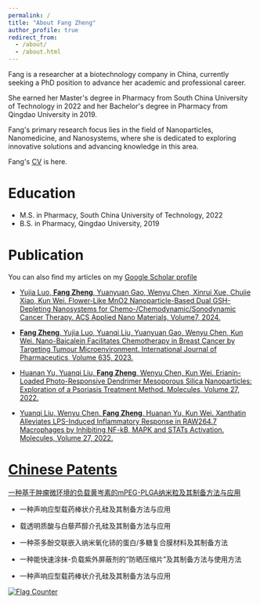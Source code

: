 ```yaml
---
permalink: /
title: "About Fang Zheng"
author_profile: true
redirect_from: 
  - /about/
  - /about.html
---
```


Fang is a researcher at a biotechnology company in China, currently seeking a PhD position to advance her academic and professional career.

She earned her Master's degree in Pharmacy from South China University of Technology in 2022 and her Bachelor's degree in Pharmacy from Qingdao University in 2019.

Fang's primary research focus lies in the field of Nanoparticles, Nanomedicine, and Nanosystems, where she is dedicated to exploring innovative solutions and advancing knowledge in this area.

Fang's <a href="../files/CV_ZHENG_FANG.pdf" target="_blank">CV</a> is here.

Education
======
* M.S. in Pharmacy, South China University of Technology, 2022
* B.S. in Pharmacy, Qingdao University, 2019

Publication
======
You can also find my articles on my <a href="{{site.author.googlescholar}}">Google Scholar profile

* Yujia Luo, **Fang Zheng**, Yuanyuan Gao, Wenyu Chen, Xinrui Xue, Chujie Xiao, Kun Wei. Flower-Like MnO2 Nanoparticle-Based Dual GSH-Depleting Nanosystems for Chemo-/Chemodynamic/Sonodynamic Cancer Therapy. ACS Applied Nano Materials, Volume7, 2024.


* **Fang Zheng**, Yujia Luo, Yuanqi Liu, Yuanyuan Gao, Wenyu Chen, Kun Wei. Nano-Baicalein Facilitates Chemotherapy in Breast Cancer by Targeting Tumour Microenvironment. International Journal of Pharmaceutics, Volume 635, 2023.


* Huanan Yu, Yuanqi Liu, **Fang Zheng**, Wenyu Chen, Kun Wei. Erianin-Loaded Photo-Responsive Dendrimer Mesoporous Silica Nanoparticles: Exploration of a Psoriasis Treatment Method. Molecules, Volume 27, 2022.
  
 
* Yuanqi Liu, Wenyu Chen, **Fang Zheng**, Huanan Yu, Kun Wei. Xanthatin Alleviates LPS-Induced Inflammatory Response in RAW264.7 Macrophages by Inhibiting NF-kB, MAPK and STATs Activation. Molecules, Volume 27, 2022.



Chinese Patents
======
<a href="https://xueshu.baidu.com/usercenter/paper/show?paperid=196y04s0g0480mj0ms1x0820e6265855" target="_blank">一种基于肿瘤微环境的负载黄岑素的mPEG-PLGA纳米粒及其制备方法与应用</a>

* 一种声响应型载药棒状介孔硅及其制备方法与应用

* 载透明质酸与白藜芦醇介孔硅及其制备方法与应用
  
* 一种茶多酚交联嵌入纳米氧化铈的蛋白/多糖复合膜材料及其制备方法
  
* 一种能快速涂抹-负载紫外屏蔽剂的“防晒压缩片”及其制备方法与使用方法
  
* 一种声响应型载药棒状介孔硅及其制备方法与应用


<div class="hitcounter"><a href="https://info.flagcounter.com/5bRG"><img src="https://s05.flagcounter.com/count2/5bRG/bg_FFFFFF/txt_000000/border_CCCCCC/columns_2/maxflags_10/viewers_0/labels_0/pageviews_0/flags_0/percent_0/" alt="Flag Counter" border="0"></a></div>

